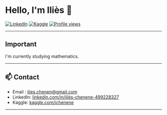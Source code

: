 # Hello, I'm Iliès 👋

[![LinkedIn](https://img.shields.io/badge/-LinkedIn-blue?style=flat-square&logo=linkedin&logoColor=white&link=https://www.linkedin.com/in/ili%C3%A8s-chenene-499228327/)](https://www.linkedin.com/in/ili%C3%A8s-chenene-499228327/)
[![Kaggle](https://img.shields.io/badge/-Kaggle-20BEFF?style=flat-square&logo=kaggle&logoColor=white&link=https://www.kaggle.com/ichenene)](https://www.kaggle.com/ichenene)
[![Profile views](https://komarev.com/ghpvc/?username=ichenene&color=blue)](https://github.com/ichenene)

---

## Important

I'm currently studying mathematics.



---



## 📫 Contact
- Email : ilies.chenen@gmail.com
- LinkedIn: [linkedin.com/in/iliès-chenene-499228327](https://www.linkedin.com/in/ili%C3%A8s-chenene-499228327/)
- Kaggle: [kaggle.com/ichenene](https://www.kaggle.com/ichenene)

---

<p align="center">
</p>
